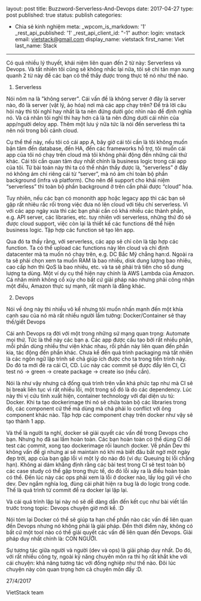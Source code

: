 layout: post
title: Buzzword-Serverless-And-Devops
date: 2017-04-27
type: post
published: true
status: publish
categories:
- Chia sẻ kinh nghiệm
meta:
  _wpcom_is_markdown: '1'
  _rest_api_published: '1'
  _rest_api_client_id: "-1"
author:
  login: vnstack
  email: vietstack@gmail.com
  display_name: vietstack
  first_name: Viet
  last_name: Stack
---

Có quá nhiều lý thuyết, khái niệm liên quan đến 2 từ này: Serverless và Devops. Và tất nhiên tôi cũng sẽ không nhắc lại nữa, tôi sẽ chỉ tản mạn xung quanh 2 từ này để các bạn có thể thấy được trong thực tế nó như thế nào.

1. Serverless

Nói nôm na là "không server". Cái vấn đề là không server ở đây là server nào, đó là server (vật lý, ảo hóa) nơi mà các app chạy trên? Để trả lời câu hỏi này thì tôi nghĩ hay nhất là ta nên đứng dưới góc nhìn nào để định nghĩa nó. Và cá nhân tôi nghĩ thì hay hơn cả là ta nên đứng dưới cái nhìn của app/người deloy app. Thêm một lưu ý nữa tức là nói đến serverless thì ta nên nói trong bối cảnh cloud.

Cụ thể thế này, nếu tôi có cái app A, bây giờ cái tôi cần là tôi không muốn bận tâm đến database, đến HA, đến các frameworks hỗ trợ, tôi muốn cái app của tôi nó chạy trên cloud mà tôi không phải động đến những cái thứ khác. Cái tôi cần quan tâm duy nhất chính là business logic trong cái app của tôi. Từ bài toán này thì ta có thể nhận thấy được là, “serverless” ở đây nó không ám chỉ riêng cái từ “server”, mà nó ám chỉ toàn bộ phần background (infra và platform). Cho nên để support cho khái niệm “serverless” thì toàn bộ phần background ở trên cần phải được “cloud” hóa.

Tuy nhiên, nếu các bạn có mononith app hoặc legacy app thì các bạn sẽ gặp rất nhiêu rắc rối trong việc đưa nó lên cloud với tiêu chí serverless. Vì với các app ngày xưa thì các bạn phải cần có khá nhiều các thành phần, e.g. API server, các libraries, etc. tuy nhiên với serverless, những thứ đó sẽ được cloud support, việc còn lại là thiết kế các functions để thể hiện business logic. Tập hợp các function sẽ tạo lên app. 

Qua đó ta thấy rằng, với serverless, các app sẽ chỉ còn là tập hợp các function. Ta có thể upload các functions này lên cloud và chỉ định datacenter mà ta muốn nó chạy trên, e.g. DC Bắc Mỹ chẳng hạn:d. Ngoài ra ta sẽ phải chọn xem ta muốn RAM là bao nhiều, disk dung lượng bao nhiêu, cao cấp hơn thì QoS là bao nhiêu, etc. và ta sẽ phải trả tiền cho số dung lượng ta dùng. Một ví dụ cụ thể hiện nay chính là AWS Lambda của Amazon. Cá nhân mình không cổ xúy cho bất cứ giải pháp nào nhưng phải công nhận một điều, Amazon thực sự mạnh, rất mạnh là đằng khác.

2. Devops

Nói về ông này thì nhiều vô kể nhưng tôi muốn nhấn mạnh đến một khía cạnh sau của nó mà rất nhiều người lầm tưởng: Docker/Container sẽ thay thế/giết Devops

Cái anh Devops ra đời với một trong những sứ mạng quan trọng: Automate mọi thứ. Tức là thế này các bạn ạ. Các app được cấu tạo bởi rất nhiều phần, mỗi phần dùng nhiều thư viện khác nhau, rồi phần này liên quan đến phần kia, tác động đến phần khác. Chưa kể đến quá trình packaging mà tất nhiên là các ngôn ngữ lập trình sẽ chả giúp ích được cho ta trong tiến trình này. Do đó ta mới đẻ ra cái CI, CD. Lúc này các commit sẽ được đẩy lên CI, CI test nó → green → create package → create iso (nếu cần). 

Nói là như vậy nhưng cả đống quá trình trên vẫn khá phức tạp như mà CI sẽ bị break liên tục vì rất nhiều lỗi, một trong số đó là do các dependency. Lúc này thì vị cứu tinh xuất hiện, container technology với đại diện ưu tú: Docker. Khi ta tạo dockerimage thì nó sẽ chứa toàn bộ các libraries trong đó, các component cứ thế mà dùng mà chả phải lo conflict với ông component khác nào. Tập hợp các component chạy trên docker như vậy sẽ tạo thành 1 app.

Và thế là người ta nghĩ, docker sẽ giải quyết các vấn đề trong Devops cho bạn. Nhưng họ đã sai lầm hoàn toàn. Các bạn hoàn toàn có thể dùng CI để test các commit, xong tạo dockerimage rồi launch docker. Về phần Dev thì không vấn đề gì nhưng ai sẽ maintain nó khi mà biết đâu bất ngờ một ngày đẹp trời, app của bạn gặp lỗi vì một lý do nào đó (ví dụ: Queuing bị lỗi chẳng hạn). Không ai dám khẳng định rằng các bài test trong CI sẽ test toàn bộ các case study có thể gặp trong thực tế, do đó lỗi xảy ra là điều hoàn toàn có thể. Đến lúc này các ops phải xem là lỗi ở docker nào, lấy log gửi về cho dev. Dev ngắm nghía log, đùng cái phát hiện ra bug là do logic trong code. Thế là quá trình từ commit để ra docker lại lặp lại.

Và cái quá trình lặp lại này nó sẽ dễ dàng dẫn đến kết cục như bài viết lần trước trong topic: Devops chuyện giờ mới kể. :D

Nói tóm lại Docker có thể sẽ giúp ta hạn chế phần nào các vấn đề liên quan đến Devops nhưng nó không phải là giải pháp. Đến thời điểm này, không có bất cứ một tool nào có thể giải quyết các vấn đề liên quan đến Devops. Giải pháp duy nhất chính là: CON NGƯỜI.

Sự tương tác giữa người và người (dev và ops) là giải pháp duy nhất. Do đó, với rất nhiều công ty, ngoài kỹ năng chuyên môn ra thì họ rất khắt khe với cái chuyện: khả năng tương tác với đồng nghiệp như thế nào. Đôi lúc chuyện này còn quan trọng hơn cả chuyên môn đấy :D.


27/4/2017

VietStack team
